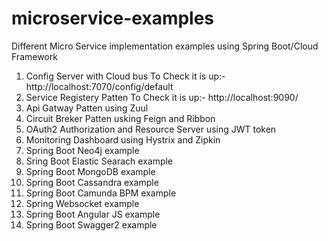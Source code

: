 # microservice-examples
Different Micro Service implementation examples using Spring Boot/Cloud Framework

1) Config Server with Cloud bus
    To Check it is up:- http://localhost:7070/config/default
2) Service Registery Patten
    To Check it is up:- http://localhost:9090/
3) Api Gatway Patten using Zuul
4) Circuit Breker Patten usking Feign and Ribbon
5) OAuth2 Authorization and Resource Server using JWT token
6) Monitoring Dashboard using Hystrix and Zipkin 
7) Spring Boot Neo4j example
8) Sring Boot Elastic Searach example
9) Spring Boot MongoDB example
10) Spring Boot Cassandra example
11) Spring Boot Camunda BPM example
12) Spring Websocket example
13) Spring Boot Angular JS example
14) Spring Boot Swagger2 example
